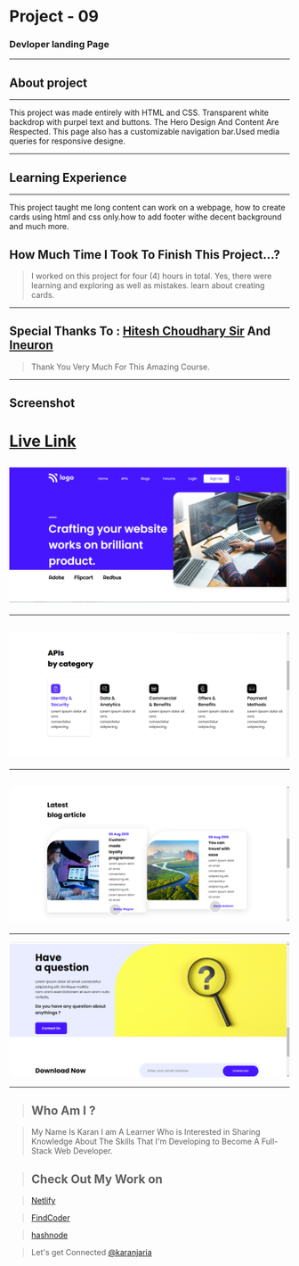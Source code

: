 # Project - 09

### Devloper landing Page

---

## About project
---



This project was made entirely with HTML and CSS. Transparent white backdrop with purpel text and buttons. The Hero Design And Content Are Respected. This page also has a customizable navigation bar.Used media queries for responsive designe.


---


## Learning Experience
---
This project taught me long content can work on a webpage, how to create cards using html and css only.how to add footer withe decent background and much more.


## How Much Time I Took To Finish This Project...? 
>I worked on this project for four (4) hours in total. Yes, there were learning and exploring as well as mistakes. learn about creating cards.
---

##  Special Thanks To : [Hitesh Choudhary Sir](https://www.instagram.com/hiteshchoudharyofficial/?hl=en)  And [Ineuron](https://ineuron.ai/course/Full-Stack-Javascript-Web-Developer)

>Thank You Very Much For This Amazing Course.

---

## Screenshot 


# [Live Link](https://cheery-bombolone-7c5533.netlify.app/)

![What's Trend In](./Capture.PNG)
---
---
![](./Capture2.PNG)
---
---
![](./Capture3.PNG)
---
---
![](./Capture4.PNG)



---
>## Who Am I ?

>My Name Is Karan I am A Learner Who is Interested in Sharing Knowledge About The Skills That I'm Developing to Become A Full-Stack Web Developer.

>## Check Out My Work on 

>[Netlify](https://app.netlify.com/teams/karan9846/overview?_ga=2.175703073.206776847.1659963657-634189433.1659791041)

>[FindCoder](https://www.findcoder.io/u/karan18)

>[hashnode](https://hashnode.com/@karan787)

>Let's get Connected [@karanjaria](https://www.instagram.com/karanjaria/?hl=en)